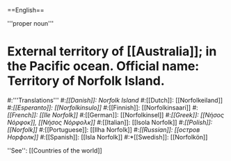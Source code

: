 ==English==

'''proper noun'''
# External territory of [[Australia]]; in the Pacific ocean. Official name: Territory of Norfolk Island.
#:'''Translations'''
#:*[[Danish]]: Norfolk Island
#:*[[Dutch]]: [[Norfolkeiland]]
#:*[[Esperanto]]: [[Norfolkinsulo]]
#:*[[Finnish]]: [[Norfolkinsaari]]
#:*[[French]]: [[Ile Norfolk]]
#:*[[German]]: [[Norfolkinsel]]
#:*[[Greek]]: [[Νήσος Νόρφοκ]], [[Νήσος Νόρφολκ]]
#:*[[Italian]]: [[Isola Norfolk]]
#:*[[Polish]]: [[Norfolk]]
#:*[[Portuguese]]: [[Ilha Norfolk]]
#:*[[Russian]]: [[остров Норфолк]]
#:*[[Spanish]]: [[Isla Norfolk]]
#:*[[Swedish]]: [[Norfolkön]]

''See'': [[Countries of the world]]